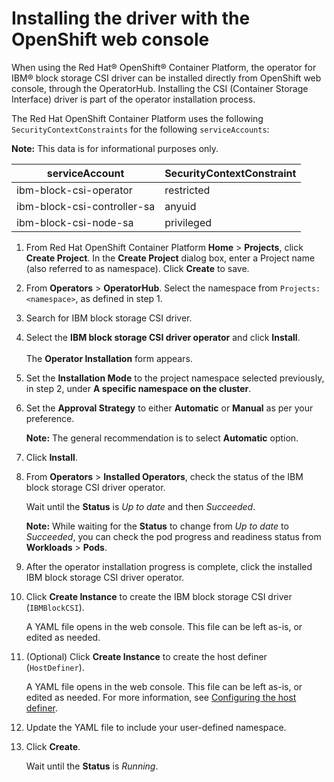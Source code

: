 # Installing the driver with the OpenShift web console

When using the Red Hat® OpenShift® Container Platform, the operator for IBM® block storage CSI driver can be installed directly from OpenShift web console, through the OperatorHub. Installing the CSI (Container Storage Interface) driver is part of the operator installation process.

The Red Hat OpenShift Container Platform uses the following `SecurityContextConstraints` for the following `serviceAccounts`:

**Note:** This data is for informational purposes only.

|serviceAccount|SecurityContextConstraint|
|--------------|-------------------------|
|ibm-block-csi-operator|restricted|
|ibm-block-csi-controller-sa|anyuid|
|ibm-block-csi-node-sa|privileged|

1. From Red Hat OpenShift Container Platform **Home** > **Projects**, click **Create Project**. In the **Create Project** dialog box, enter a Project name (also referred to as namespace). Click **Create** to save.

2. From **Operators** > **OperatorHub**. Select the namespace from `Projects:<namespace>`, as defined in step 1.

3. Search for IBM block storage CSI driver.

4. Select the **IBM block storage CSI driver operator** and click **Install**. <br /><br />The **Operator Installation** form appears.

5. Set the **Installation Mode** to the project namespace selected previously, in step 2, under **A specific namespace on the cluster**.

6. Set the **Approval Strategy** to either **Automatic** or **Manual** as per your preference.

    **Note:** The general recommendation is to select **Automatic** option.

7. Click **Install**.

8. From **Operators** > **Installed Operators**, check the status of the IBM block storage CSI driver operator.

    Wait until the **Status** is _Up to date_ and then _Succeeded_.

    **Note:** While waiting for the **Status** to change from _Up to date_ to _Succeeded_, you can check the pod progress and readiness status from **Workloads** > **Pods**.

9. After the operator installation progress is complete, click the installed IBM block storage CSI driver operator.

10. Click **Create Instance** to create the IBM block storage CSI driver (`IBMBlockCSI`).

    A YAML file opens in the web console. This file can be left as-is, or edited as needed.

11. (Optional) Click **Create Instance** to create the host definer (`HostDefiner`).

    A YAML file opens in the web console. This file can be left as-is, or edited as needed. For more information, see [Configuring the host definer](../configuration/configuring_hostdefiner).


11. Update the YAML file to include your user-defined namespace.

12. Click **Create**.

    Wait until the **Status** is _Running_.